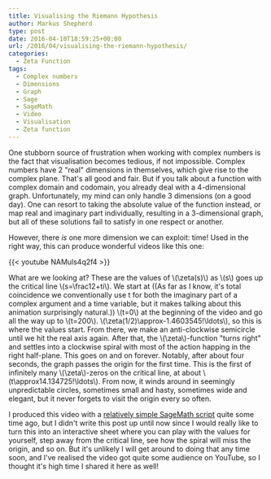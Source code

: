 ```yaml
---
title: Visualising the Riemann Hypothesis
author: Markus Shepherd
type: post
date: 2016-04-10T18:59:25+00:00
url: /2016/04/visualising-the-riemann-hypothesis/
categories:
  - Zeta Function
tags:
  - Complex numbers
  - Dimensions
  - Graph
  - Sage
  - SageMath
  - Video
  - Visualisation
  - Zeta function
---
```


One stubborn source of frustration when working with complex numbers is the fact that visualisation becomes tedious, if not impossible. Complex numbers have 2 "real" dimensions in themselves, which give rise to the complex plane. That's all good and fair. But if you talk about a function with complex domain and codomain, you already deal with a 4-dimensional graph. Unfortunately, my mind can only handle 3 dimensions (on a good day). One can resort to taking the absolute value of the function instead, or map real and imaginary part individually, resulting in a 3-dimensional graph, but all of these solutions fail to satisfy in one respect or another.

However, there _is_ one more dimension we can exploit: time! Used in the right way, this can produce wonderful videos like this one:

{{< youtube NAMuls4q2f4 >}}

<!-- more -->

What are we looking at? These are the values of \\(\zeta(s)\\) as \\(s\\) goes up the critical line \\(s=\frac12+ti\\). We start at ((As far as I know, it's total coincidence we conventionally use t for both the imaginary part of a complex argument and a time variable, but it makes talking about this animation surprisingly natural.)) \\(t=0\\) at the beginning of the video and go all the way up to \\(t=200\\). \\(\zeta(1/2)\approx-1.4603545\!\ldots\\), so this is where the values start. From there, we make an anti-clockwise semicircle until we hit the real axis again. After that, the \\(\zeta\\)-function "turns right" and settles into a clockwise spiral with most of the action happing in the right half-plane. This goes on and on forever. Notably, after about four seconds, the graph passes the origin for the first time. This is the first of infinitely many \\(\zeta\\)-zeros on the critical line, at about \\(t\approx14.134725\!\ldots\\). From now, it winds around in seemingly unpredictable circles, sometimes small and hasty, sometimes wide and elegant, but it never forgets to visit the origin every so often.

I produced this video with a [relatively simple SageMath script](http://localhost:8885/riemannhypothesis.info/wp-content/uploads/2016/04/plot_critical_line.txt) quite some time ago, but I didn't write this post up until now since I would really like to turn this into an interactive sheet where you can play with the values for yourself, step away from the critical line, see how the spiral will miss the origin, and so on. But it's unlikely I will get around to doing that any time soon, and I've realised the video got quite some audience on YouTube, so I thought it's high time I shared it here as well!

